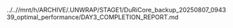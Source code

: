 ../..//mnt/h/ARCHIVE/.UNWRAP/STAGE1/DuRiCore_backup_20250807_094339_optimal_performance/DAY3_COMPLETION_REPORT.md